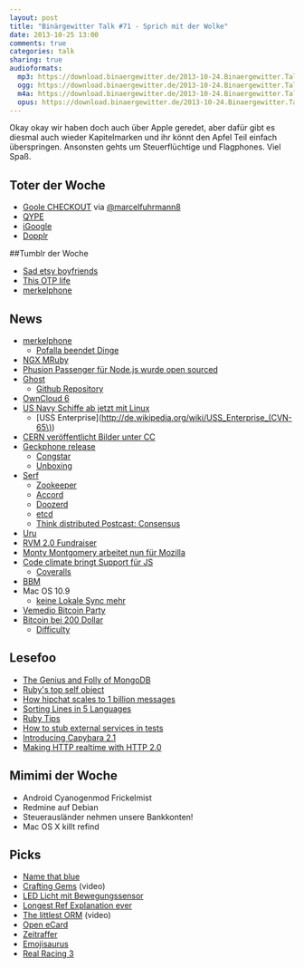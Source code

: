 ```yaml
---
layout: post
title: "Binärgewitter Talk #71 - Sprich mit der Wolke"
date: 2013-10-25 13:00
comments: true
categories: talk
sharing: true
audioformats:
  mp3: https://download.binaergewitter.de/2013-10-24.Binaergewitter.Talk.71.mp3
  ogg: https://download.binaergewitter.de/2013-10-24.Binaergewitter.Talk.71.ogg
  m4a: https://download.binaergewitter.de/2013-10-24.Binaergewitter.Talk.71.m4a
  opus: https://download.binaergewitter.de/2013-10-24.Binaergewitter.Talk.71.opus
---
```

Okay okay wir haben doch auch über Apple geredet, aber dafür gibt es diesmal auch wieder Kapitelmarken und ihr könnt den Apfel Teil einfach überspringen. Ansonsten gehts um Steuerflüchtige und Flagphones. Viel Spaß.

## Toter der Woche

- [Goole CHECKOUT](https://support.google.com/checkout/sell/answer/3080449) via [@marcelfuhrmann8](https://twitter.com/marcelfuhrmann8)
- [QYPE](http://www.heise.de/newsticker/meldung/Qype-schliesst-Ende-Oktober-1982465.html)
- [iGoogle](http://www.heise.de/newsticker/meldung/iGoogle-schliesst-Alternativen-1981499.html)
- [Dopplr](http://www.dopplr.com/)

##Tumblr der Woche

- [Sad etsy boyfriends](http://sadetsyboyfriends.tumblr.com/)
- [This OTP life](http://thisotplife.tumblr.com/)
- [merkelphone](http://merkelphone.tumblr.com/)

## News

- [merkelphone](http://www.heise.de/newsticker/meldung/Lauschangriff-auf-Merkel-Pofalla-erklaert-die-NSA-Affaere-fuer-unbeendet-1985415.html)
    * [Pofalla beendet Dinge](http://pofallabeendetdinge.de/)
- [NGX MRuby](http://matsumoto-r.github.io/ngx_mruby/)
- [Phusion Passenger für Node.js wurde open sourced](http://blog.phusion.nl/2013/10/23/phusion-passengers-node-js-support-has-been-open-sourced/)
- [Ghost](https://ghost.org/)
    * [Github Repository](https://github.com/TryGhost/Ghost)
- [OwnCloud 6](https://owncloud.org/six/)
- [US Navy Schiffe ab jetzt mit Linux](http://arstechnica.com/information-technology/2013/10/the-navys-newest-warship-is-powered-by-linux/)
    * [USS Enterprise](http://de.wikipedia.org/wiki/USS_Enterprise_(CVN-65\))
- [CERN veröffentlicht Bilder unter CC](http://home.web.cern.ch/about/updates/2013/10/cern-releases-photos-under-creative-commons-licence)
- [Geckphone release](https://blog.mozilla.org/blog/2013/10/22/telefonica-vivo-launches-firefox-os-smartphones-in-brazil/)
    * [Congstar](http://www.congstar.de/firefox-os/)
    * [Unboxing](http://danieru.com/2013/10/22/unboxing-the-firefox-os-zte-open-setup/)
- [Serf](http://www.serfdom.io/)
    * [Zookeeper](http://zookeeper.apache.org/doc/trunk/)
    * [Accord](http://www.osrg.net/accord/)
    * [Doozerd](https://github.com/ha/doozerd)
    * [etcd](https://github.com/coreos/etcd)
    * [Think distributed Postcast: Consensus](http://thinkdistributed.io/blog/2013/07/12/consensus.html)
- [Uru](https://bitbucket.org/jonforums/uru)
- [RVM 2.0 Fundraiser](https://www.bountysource.com/fundraisers/489?)
- [Monty Montgomery arbeitet nun für Mozilla](http://gigaom.com/2013/10/15/monty-montgomery-joins-mozilla-for-daala/)
- [Code climate bringt Support für JS](https://codeclimate.com/)
    * [Coveralls](https://coveralls.io/docs/ruby)
- [BBM](http://www.heise.de/mac-and-i/meldung/Neuer-Versuch-BBM-fuer-iOS-und-Android-verfuegbar-1983333.html)
- Mac OS 10.9
    * [keine Lokale Sync mehr](http://www.golem.de/news/usb-und-wlan-synchronisation-mac-os-x-10-9-schraenkt-datentransfer-mit-ios-ein-1310-102328.html)
- [Vemedio Bitcoin Party](http://vemedio.com/blog/posts/new-payment-option-bitcoin)
- [Bitcoin bei 200 Dollar](http://bitcoinity.org/markets)
    * [Difficulty](http://bitcoindifficulty.com/)

## Lesefoo

- [The Genius and Folly of MongoDB](http://nyeggen.com/blog/2013/10/18/the-genius-and-folly-of-mongodb/)
- [Ruby's top self object](http://www.sitepoint.com/rubys-top-self-object/)
- [How hipchat scales to 1 billion messages](http://blog.hipchat.com/2013/10/16/how-hipchat-scales-to-1-billion-messages/)
- [Sorting Lines in 5 Languages](http://devblog.avdi.org/2013/10/16/sorting-lines-in-5-languages/)
- [Ruby Tips](http://globaldev.co.uk/2013/09/ruby-tips-part-1/)
- [How to stub external services in tests](http://robots.thoughtbot.com/post/64474832169/how-to-stub-external-services-in-tests)
- [Introducing Capybara 2.1](http://www.elabs.se/blog/60-introducing-capybara-2-1)
- [Making HTTP realtime with HTTP 2.0](https://docs.google.com/presentation/d/1eqae3OBCxwWswOsaWMAWRpqnmrVVrAfPQclfSqPkXrA/present)


## Mimimi der Woche

- Android Cyanogenmod Frickelmist
- Redmine auf Debian
- Steuerausländer nehmen unsere Bankkonten!
- Mac OS X killt refind

## Picks

- [Name that blue](http://namethatblue.com/)
- [Crafting Gems](http://www.youtube.com/watch?v=Mmm1cVvPEYU) (video)
- [LED Licht mit Bewegungssensor](http://www.amazon.de/gp/search/ref=as_li_qf_sp_sr_tl?ie=UTF8&camp=1638&creative=6742&index=aps&keywords=B002BX173I&linkCode=ur2&tag=pfleidi-21)
- [Longest Ref Explanation ever](http://www.nfl.com/videos/baltimore-ravens/0ap2000000261300/Longest-ref-explanation-ever)
- [The littlest ORM](http://confreaks.com/videos/2669-gogaruco2013-the-littlest-orm) (video)
- [Open eCard](https://www.openecard.org/)
- [Zeitraffer](https://itunes.apple.com/de/app/zeitraffer/id572526628?l=en&mt=12)
- [Emojisaurus](http://emojisaurus.com/phrases)
- [Real Racing 3](https://play.google.com/store/apps/details?id=com.ea.games.r3_row&hl=de)

